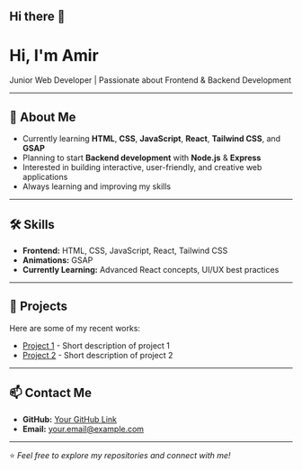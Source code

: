 ## Hi there 👋

# Hi, I'm Amir

Junior Web Developer | Passionate about Frontend & Backend Development

---

## 🚀 About Me
- Currently learning **HTML**, **CSS**, **JavaScript**, **React**, **Tailwind CSS**, and **GSAP**
- Planning to start **Backend development** with **Node.js** & **Express**
- Interested in building interactive, user-friendly, and creative web applications
- Always learning and improving my skills

---

## 🛠 Skills
- **Frontend:** HTML, CSS, JavaScript, React, Tailwind CSS  
- **Animations:** GSAP  
- **Currently Learning:** Advanced React concepts, UI/UX best practices  

---

## 📂 Projects
Here are some of my recent works:
- [Project 1](#) - Short description of project 1
- [Project 2](#) - Short description of project 2

---

## 📫 Contact Me
- **GitHub:** [Your GitHub Link](https://github.com/yourusername)
- **Email:** your.email@example.com

---

⭐️ *Feel free to explore my repositories and connect with me!*
